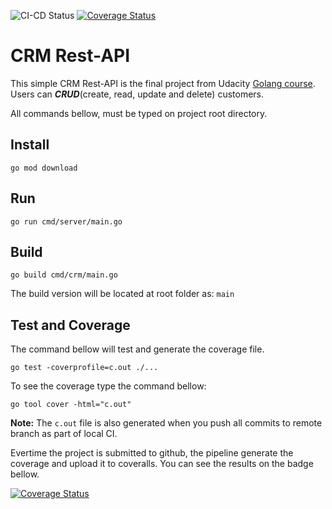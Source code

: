 ![CI-CD Status](https://github.com/jandiralceu/simple_golang_crm/actions/workflows/main.yml/badge.svg?event=push) [![Coverage Status](https://coveralls.io/repos/github/jandiralceu/simple_golang_crm/badge.svg)](https://coveralls.io/github/jandiralceu/simple_golang_crm)

# CRM Rest-API

This simple CRM Rest-API is the final project from Udacity [Golang course](https://www.udacity.com/course/golang--cd11970). Users can **_CRUD_**(create, read, update and delete) customers.

All commands bellow, must be typed on project root directory.

## Install

```shell
go mod download
```

## Run

```shell
go run cmd/server/main.go
```

## Build

```shell
go build cmd/crm/main.go
```

The build version will be located at root folder as: `main`

## Test and Coverage

The command bellow will test and generate the coverage file.

```shell
go test -coverprofile=c.out ./...
```

To see the coverage type the command bellow:

```shell
go tool cover -html="c.out"
```

**Note:** The ```c.out``` file is also generated when you push all commits to remote branch as part of local CI.

Evertime the project is submitted to github, the pipeline generate the coverage and upload it to coveralls. You can see the results on the badge bellow.

[![Coverage Status](https://coveralls.io/repos/github/jandiralceu/simple_golang_crm/badge.svg)](https://coveralls.io/github/jandiralceu/simple_golang_crm)
